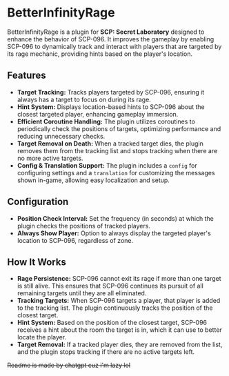 # BetterInfinityRage

BetterInfinityRage is a plugin for **SCP: Secret Laboratory** designed to enhance the behavior of SCP-096. It improves the gameplay by enabling SCP-096 to dynamically track and interact with players that are targeted by its rage mechanic, providing hints based on the player's location.

## Features

- **Target Tracking:** Tracks players targeted by SCP-096, ensuring it always has a target to focus on during its rage.
- **Hint System:** Displays location-based hints to SCP-096 about the closest targeted player, enhancing gameplay immersion.
- **Efficient Coroutine Handling:** The plugin utilizes coroutines to periodically check the positions of targets, optimizing performance and reducing unnecessary checks.
- **Target Removal on Death:** When a tracked target dies, the plugin removes them from the tracking list and stops tracking when there are no more active targets.
- **Config & Translation Support:** The plugin includes a `config` for configuring settings and a `translation` for customizing the messages shown in-game, allowing easy localization and setup.

## Configuration

- **Position Check Interval:** Set the frequency (in seconds) at which the plugin checks the positions of tracked players.
- **Always Show Player:** Option to always display the targeted player's location to SCP-096, regardless of zone.

## How It Works

- **Rage Persistence:** SCP-096 cannot exit its rage if more than one target is still alive. This ensures that SCP-096 continues its pursuit of all remaining targets until they are all eliminated.
- **Tracking Targets:** When SCP-096 targets a player, that player is added to the tracking list. The plugin continuously tracks the position of the closest target.
- **Hint System:** Based on the position of the closest target, SCP-096 receives a hint about the room the target is in, which it can use to better locate the player.
- **Target Removal:** If a tracked player dies, they are removed from the list, and the plugin stops tracking if there are no active targets left.

~~Readme is made by chatgpt cuz i'm lazy lol~~

